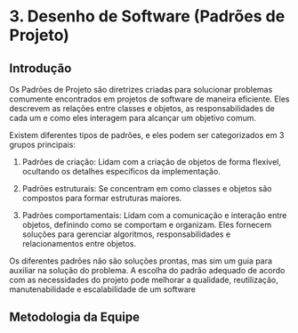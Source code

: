 # 3. Desenho de Software (Padrões de Projeto)

## Introdução

Os Padrões de Projeto são diretrizes criadas para solucionar problemas comumente encontrados em projetos de software de maneira eficiente. Eles descrevem as relações entre classes e objetos, as responsabilidades de cada um e como eles interagem para alcançar um objetivo comum.

Existem diferentes tipos de padrões, e eles podem ser categorizados em 3 grupos principais:

1. Padrões de criação: Lidam com a criação de objetos de forma flexível, ocultando os detalhes específicos da implementação.

2. Padrões estruturais: Se concentram em como classes e objetos são compostos para formar estruturas maiores.

3. Padrões comportamentais: Lidam com a comunicação e interação entre objetos, definindo como se comportam e organizam. Eles fornecem soluções para gerenciar algoritmos, responsabilidades e relacionamentos entre objetos.

Os diferentes padrões não são soluções prontas, mas sim um guia para auxiliar na solução do problema. A escolha do padrão adequado de acordo com as necessidades do projeto pode melhorar a qualidade, reutilização, manutenabilidade e escalabilidade de um software

## Metodologia da Equipe
